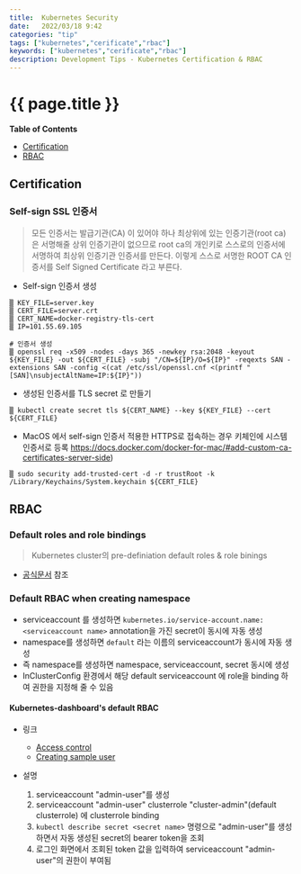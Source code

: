 ```yaml
---
title:  Kubernetes Security
date:   2022/03/18 9:42
categories: "tip"
tags: ["kubernetes","cerificate","rbac"]
keywords: ["kubernetes","cerificate","rbac"]
description: Development Tips - Kubernetes Certification & RBAC
---
```


# {{ page.title }}

**Table of Contents**

* [Certification](#certification)
* [RBAC](#rbac)


## Certification

### Self-sign SSL 인증서
> 모든 인증서는 발급기관(CA) 이 있어야 하나 최상위에 있는 인증기관(root ca)은 서명해줄 상위 인증기관이 없으므로 root ca의 개인키로 스스로의 인증서에 서명하여 최상위 인증기관 인증서를 만든다. 이렇게 스스로 서명한 ROOT CA 인증서를 Self Signed Certificate 라고 부른다.

* Self-sign 인증서 생성

```
▒ KEY_FILE=server.key
▒ CERT_FILE=server.crt
▒ CERT_NAME=docker-registry-tls-cert
▒ IP=101.55.69.105

# 인증서 생성
▒ openssl req -x509 -nodes -days 365 -newkey rsa:2048 -keyout ${KEY_FILE} -out ${CERT_FILE} -subj "/CN=${IP}/O=${IP}" -reqexts SAN -extensions SAN -config <(cat /etc/ssl/openssl.cnf <(printf "[SAN]\nsubjectAltName=IP:${IP}"))
```

* 생성된 인증서를 TLS secret 로 만들기

```
▒ kubectl create secret tls ${CERT_NAME} --key ${KEY_FILE} --cert ${CERT_FILE}
```

* MacOS 에서 self-sign 인증서 적용한 HTTPS로 접속하는 경우 
키체인에 시스템 인증서로 등록 https://docs.docker.com/docker-for-mac/#add-custom-ca-certificates-server-side)

```
▒ sudo security add-trusted-cert -d -r trustRoot -k /Library/Keychains/System.keychain ${CERT_FILE}
```

## RBAC

### Default roles and role bindings
> Kubernetes cluster의 pre-definiation default roles & role binings

* [공식문서](https://kubernetes.io/docs/reference/access-authn-authz/rbac/#default-roles-and-role-bindings) 참조


### Default RBAC when creating namespace

* serviceaccount 를 생성하면 `kubernetes.io/service-account.name: <serviceaccount name>` annotation을 가진 secret이 동시에 자동 생성
* namespace를 생성하면 `default` 라는 이름의 serviceaccount가 동시에 자동 생성
* 즉 namespace를 생성하면 namespace, serviceaccount, secret 동시에 생성
* InClusterConfig 환경에서 해당 default serviceaccount 에 role을 binding 하여 권한을 지정해 줄 수 있음

#### Kubernetes-dashboard's default RBAC
* 링크
  * [Access control](https://github.com/kubernetes/dashboard/tree/master/docs/user/access-control)
  * [Creating sample user](https://github.com/kubernetes/dashboard/blob/master/docs/user/access-control/creating-sample-user.md)

* 설명
  1. serviceaccount "admin-user"를 생성
  1. serviceaccount "admin-user" clusterrole "cluster-admin"(default clusterrole) 에  clusterrole binding
  1. `kubectl describe secret <secret name>` 명령으로 "admin-user"를 생성하면서 자동 생성된 secret의 bearer token을 조회 
  1. 로그인 화면에서  조회된 token 값을 입력하여 serviceaccount "admin-user"의 권한이 부여됨